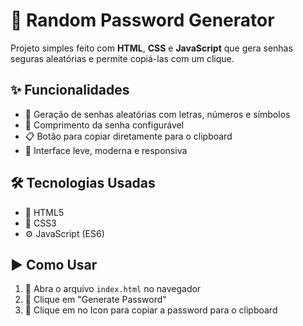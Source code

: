 
# 🔐 Random Password Generator

Projeto simples feito com **HTML**, **CSS** e **JavaScript** que gera senhas seguras aleatórias e permite copiá-las com um clique.

## ✨ Funcionalidades

* 🔁 Geração de senhas aleatórias com letras, números e símbolos
* 🔢 Comprimento da senha configurável
* 📋 Botão para copiar diretamente para o clipboard
* 🎨 Interface leve, moderna e responsiva

## 🛠️ Tecnologias Usadas

* 🧱 HTML5
* 🎨 CSS3
* ⚙️ JavaScript (ES6)

## ▶️ Como Usar

1. 📂 Abra o arquivo `index.html` no navegador
2. 🔘 Clique em "Generate Password"
3. 📎 Clique em no Icon para copiar a password para o clipboard
